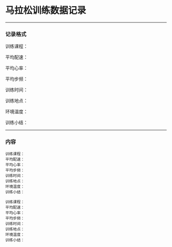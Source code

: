 # 马拉松训练数据记录



---

### 记录格式

训练课程：

平均配速：

平均心率：

平均步频：

训练时间：

训练地点：

环境温度：

训练小结：

---

### 内容

```
训练课程：
平均配速：
平均心率：
平均步频：
训练时间：
训练地点：
环境温度：
训练小结：
```

```
训练课程：
平均配速：
平均心率：
平均步频：
训练时间：
训练地点：
环境温度：
训练小结：
```



